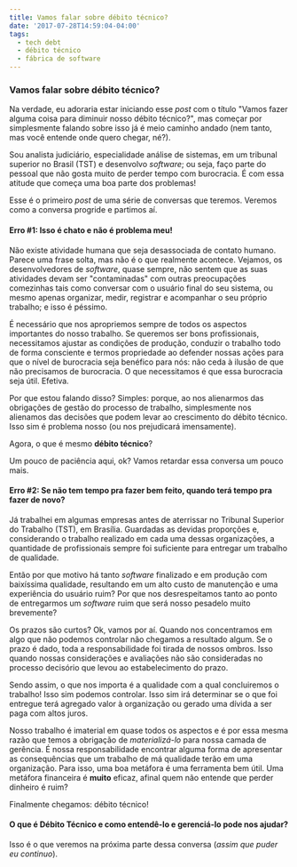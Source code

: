 ```yaml
---
title: Vamos falar sobre débito técnico?
date: '2017-07-28T14:59:04-04:00'
tags:
  - tech debt
  - débito técnico
  - fábrica de software
---
```

### Vamos falar sobre débito técnico?

Na verdade, eu adoraria estar iniciando esse _post_ com o título "Vamos fazer alguma coisa para diminuir nosso débito técnico?", mas começar por simplesmente falando sobre isso já é meio caminho andado (nem tanto, mas você entende onde quero chegar, né?).

Sou analista judiciário, especialidade análise de sistemas, em um tribunal superior no Brasil (TST) e desenvolvo _software_; ou seja, faço parte do pessoal que não gosta muito de perder tempo com burocracia. É com essa atitude que começa uma boa parte dos problemas!

Esse é o primeiro _post_ de uma série de conversas que teremos. Veremos como a conversa progride e partimos aí.



#### Erro #1: Isso é chato e não é problema meu!

Não existe atividade humana que seja desassociada de contato humano. Parece uma frase solta, mas não é o que realmente acontece. Vejamos, os desenvolvedores de _software_, quase sempre, não sentem que as suas atividades devam ser "contaminadas" com outras preocupações comezinhas tais como conversar com o usuário final do seu sistema, ou mesmo apenas organizar, medir, registrar e acompanhar o seu próprio trabalho; e isso é péssimo.

É necessário que nos apropriemos sempre de todos os aspectos importantes do nosso trabalho. Se queremos ser bons profissionais, necessitamos ajustar as condições de produção, conduzir o trabalho todo de forma consciente e termos propriedade ao defender nossas ações para que o nível de burocracia seja benéfico para nós: não ceda à ilusão de que não precisamos de burocracia. O que necessitamos é que essa burocracia seja útil. Efetiva.

Por que estou falando disso? Simples: porque, ao nos alienarmos das obrigações de gestão do processo de trabalho, simplesmente nos alienamos das decisões que podem levar ao crescimento do débito técnico. Isso sim é problema nosso (ou nos prejudicará imensamente).

Agora, o que é mesmo **débito técnico**?

Um pouco de paciência aqui, ok? Vamos retardar essa conversa um pouco mais.

#### Erro #2: Se não tem tempo pra fazer bem feito, quando terá tempo pra fazer de novo?

Já trabalhei em algumas empresas antes de aterrissar no Tribunal Superior do Trabalho (TST), em Brasília. Guardadas as devidas proporções e, considerando o trabalho realizado em cada uma dessas organizações, a quantidade de profissionais sempre foi suficiente para entregar um trabalho de qualidade.

Então por que motivo há tanto _software_ finalizado e em produção com baixíssima qualidade, resultando em um alto custo de manutenção e uma experiência do usuário ruim? Por que nos desrespeitamos tanto ao ponto de entregarmos um _software_ ruim que será nosso pesadelo muito brevemente?

Os prazos são curtos? Ok, vamos por aí. Quando nos concentramos em algo que não podemos controlar não chegamos a resultado algum. Se o prazo é dado, toda a responsabilidade foi tirada de nossos ombros. Isso quando nossas considerações e avaliações não são consideradas no processo decisório que levou ao estabelecimento do prazo.

Sendo assim, o que nos importa é a qualidade com a qual concluiremos o trabalho! Isso sim podemos controlar. Isso sim irá determinar se o que foi entregue terá agregado valor à organização ou gerado uma dívida a ser paga com altos juros.

Nosso trabalho é imaterial em quase todos os aspectos e é por essa mesma razão que temos a obrigação de _materializá-lo_ para nossa camada de gerência. É nossa responsabilidade encontrar alguma forma de apresentar as consequências que um trabalho de má qualidade terão em uma organização. Para isso, uma boa metáfora é uma ferramenta bem útil. Uma metáfora financeira é **muito** eficaz, afinal quem não entende que perder dinheiro é ruim?

Finalmente chegamos: débito técnico!

#### O que é Débito Técnico e como entendê-lo e gerenciá-lo pode nos ajudar?

Isso é o que veremos na próxima parte dessa conversa (_assim que puder eu continuo_).
